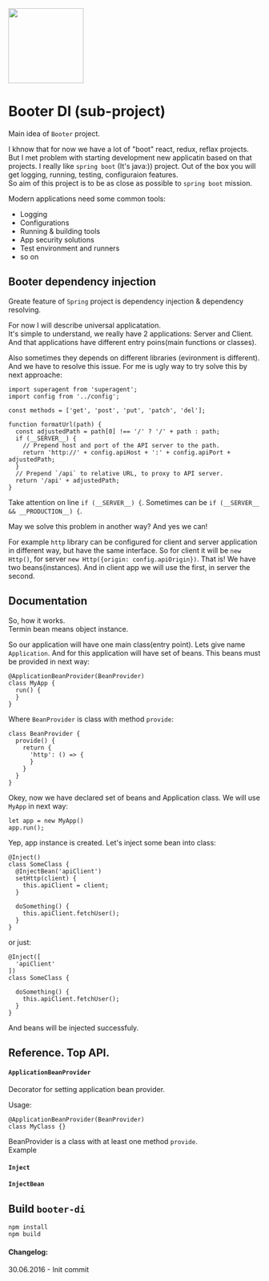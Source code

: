<img src="https://raw.githubusercontent.com/okonkwo/booter-di/master/doc/hr.png" width="150" height="150" />

Booter DI (sub-project)
======

Main idea of `Booter` project. 

I khnow that for now we have a lot of "boot" react, redux, reflax projects.  
But I met problem with starting development new applicatin based on that projects. I really like `spring boot` (It's java:)) project. Out of the box you will get logging, running, testing, configuraion features.  
So aim of this project is to be as close as possible to `spring boot` mission. 

Modern applications need some common tools:
* Logging 
* Configurations
* Running & building tools
* App security solutions
* Test environment and runners
* so on

Booter dependency injection
------

Greate feature of `Spring` project is dependency injection & dependency resolving.  

For now I will describe universal applicatation.  
It's simple to understand, we really have 2 applications: Server and Client. And that applications have different entry poins(main functions or classes).

Also sometimes they depends on different libraries (evironment is different). And we have to resolve this issue. For me is ugly way to try solve this by next approache:
```
import superagent from 'superagent';
import config from '../config';

const methods = ['get', 'post', 'put', 'patch', 'del'];

function formatUrl(path) {
  const adjustedPath = path[0] !== '/' ? '/' + path : path;
  if (__SERVER__) {
    // Prepend host and port of the API server to the path.
    return 'http://' + config.apiHost + ':' + config.apiPort + adjustedPath;
  }
  // Prepend `/api` to relative URL, to proxy to API server.
  return '/api' + adjustedPath;
}
```

Take attention on line `if (__SERVER__) {`. Sometimes can be `if (__SERVER__ && __PRODUCTION__) {`.  

May we solve this problem in another way? And yes we can!  

For example `http` library can be configured for client and server application in different way, but have the same interface. So for client it will be `new Http()`, for server `new Http({origin: config.apiOrigin})`. That is! We have two beans(instances). And in client app we will use the first, in server the second.

## Documentation 

So, how it works.  
Termin bean means object instance.  

So our application will have one main class(entry point). Lets give name `Application`. And for this application will have set of beans. This beans must be provided in next way:

```
@ApplicationBeanProvider(BeanProvider)
class MyApp {
  run() {
  }
}
```

Where `BeanProvider` is class with method `provide`: 
```
class BeanProvider {
  provide() {
    return {
      'http': () => {
      }
    }
  }
}
```

Okey, now we have declared set of beans and Application class. We will use `MyApp` in next way:
```
let app = new MyApp()
app.run();
```

Yep, app instance is created. Let's inject some bean into class:

```
@Inject()
class SomeClass {
  @InjectBean('apiClient')
  setHttp(client) {
    this.apiClient = client;
  }
  
  doSomething() {
    this.apiClient.fetchUser();
  }
}
```
or just: 
```
@Inject([
  'apiClient'
])
class SomeClass {

  doSomething() {
    this.apiClient.fetchUser();
  }
}
```

And beans will be injected successfuly. 

## Reference. Top API.

#### `ApplicationBeanProvider`
Decorator for setting application bean provider.  

Usage:
```
@ApplicationBeanProvider(BeanProvider)
class MyClass {}
```
BeanProvider is a class with at least one method `provide`.  
Example 

#### `Inject`  

#### `InjectBean`  

## Build `booter-di`
```
npm install
npm build
```

#### Changelog:  

30.06.2016 - Init commit
